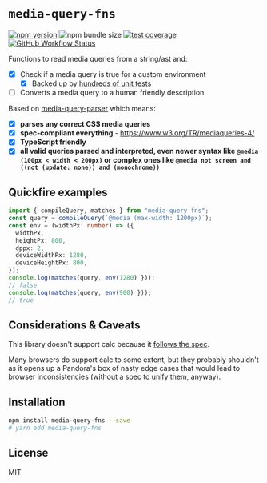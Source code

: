 # `media-query-fns`

[![npm version](https://img.shields.io/npm/v/media-query-fns.svg?style=flat-square)](https://www.npmjs.com/package/media-query-fns)
![npm bundle size](https://img.shields.io/bundlephobia/minzip/media-query-fns?style=flat-square)
[![test coverage](https://img.shields.io/badge/dynamic/json?style=flat-square&color=brightgreen&label=coverage&query=%24.total.branches.pct&url=https%3A%2F%2Fraw.githubusercontent.com%2Ftbjgolden%2Fmedia-query-fns%2Fmain%2Fcoverage%2Fcoverage-summary.json)](https://www.npmjs.com/package/media-query-fns)
[![GitHub Workflow Status](https://img.shields.io/github/workflow/status/tbjgolden/media-query-fns/Release?style=flat-square)](https://github.com/tbjgolden/media-query-fns/actions?query=workflow%3ARelease)

Functions to read media queries from a string/ast and:

- [x] Check if a media query is true for a custom environment
  - [x] Backed up by [hundreds of unit tests](https://github.com/tbjgolden/media-query-fns/blob/main/src/matches.test.ts)
- [ ] Converts a media query to a human friendly description

Based on [media-query-parser](https://github.com/tbjgolden/media-query-parser) which means:

- [x] **parses any correct CSS media queries**
- [x] **spec-compliant everything** - https://www.w3.org/TR/mediaqueries-4/
- [x] **TypeScript friendly**
- [x] **all valid queries parsed and interpreted, even newer syntax like
      `@media (100px < width < 200px)` or complex ones like `@media not screen and ((not (update: none)) and (monochrome))`**

## Quickfire examples

```ts
import { compileQuery, matches } from "media-query-fns";
const query = compileQuery(`@media (max-width: 1200px)`);
const env = (widthPx: number) => ({
  widthPx,
  heightPx: 800,
  dppx: 2,
  deviceWidthPx: 1280,
  deviceHeightPx: 800,
});
console.log(matches(query, env(1280) }));
// false
console.log(matches(query, env(900) }));
// true
```

## Considerations & Caveats

This library doesn't support calc because it [follows the spec](https://www.w3.org/TR/mediaqueries-4/#ref-for-media-feature%E2%91%A0%E2%93%AA).

Many browsers do support calc to some extent, but they probably shouldn't as it opens up a Pandora's box of nasty edge cases that would lead to browser inconsistencies (without a spec to unify them, anyway).

## Installation

```sh
npm install media-query-fns --save
# yarn add media-query-fns
```

<!-- ## [`API`](docs/api) -->

## License

MIT
